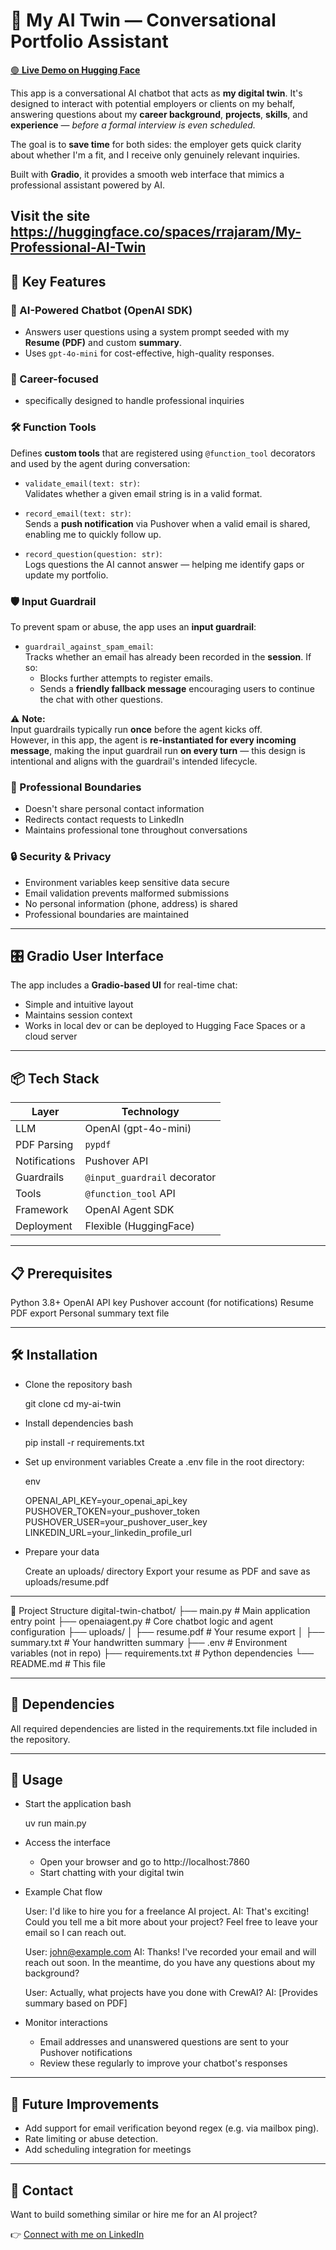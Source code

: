 # 🧠 My AI Twin — Conversational Portfolio Assistant
[🟢 **Live Demo on Hugging Face**](https://huggingface.co/spaces/rrajaram/My-Professional-AI-Twin)

This app is a conversational AI chatbot that acts as **my digital twin**. It's designed to interact with potential employers or clients on my behalf, answering questions about my **career background**, **projects**, **skills**, and **experience** — *before a formal interview is even scheduled.*

The goal is to **save time** for both sides: the employer gets quick clarity about whether I'm a fit, and I receive only genuinely relevant inquiries.

Built with **Gradio**, it provides a smooth web interface that mimics a professional assistant powered by AI.

Visit the site https://huggingface.co/spaces/rrajaram/My-Professional-AI-Twin
---

## 🚀 Key Features

### 🤖 AI-Powered Chatbot (OpenAI SDK)
- Answers user questions using a system prompt seeded with my **Resume (PDF)** and custom **summary**.
- Uses `gpt-4o-mini` for cost-effective, high-quality responses.

### 💼 Career-focused
- specifically designed to handle professional inquiries


### 🛠️ Function Tools
Defines **custom tools** that are registered using `@function_tool` decorators and used by the agent during conversation:

- `validate_email(text: str)`:  
  Validates whether a given email string is in a valid format.

 - `record_email(text: str)`:  
  Sends a **push notification** via Pushover when a valid email is shared, enabling me to quickly follow up.
  
- `record_question(question: str)`:  
  Logs questions the AI cannot answer — helping me identify gaps or update my portfolio.

### 🛡️ Input Guardrail
To prevent spam or abuse, the app uses an **input guardrail**:

- `guardrail_against_spam_email`:  
  Tracks whether an email has already been recorded in the **session**. If so:
  - Blocks further attempts to register emails.
  - Sends a **friendly fallback message** encouraging users to continue the chat with other questions.

⚠️ **Note:**  
Input guardrails typically run **once** before the agent kicks off.  
However, in this app, the agent is **re-instantiated for every incoming message**, making the input guardrail run **on every turn** — this design is intentional and aligns with the guardrail's intended lifecycle.


### 🤝 Professional Boundaries

- Doesn't share personal contact information
- Redirects contact requests to LinkedIn
- Maintains professional tone throughout conversations

### 🔒 Security & Privacy

- Environment variables keep sensitive data secure
- Email validation prevents malformed submissions
- No personal information (phone, address) is shared
- Professional boundaries are maintained

---

## 🎛️ Gradio User Interface

The app includes a **Gradio-based UI** for real-time chat:

- Simple and intuitive layout
- Maintains session context
- Works in local dev or can be deployed to Hugging Face Spaces or a cloud server

---


## 📦 Tech Stack

| Layer         | Technology                     |
| ------------- | ------------------------------ |
| LLM           | OpenAI (gpt-4o-mini)           |
| PDF Parsing   | `pypdf`                        |
| Notifications | Pushover API                   |
| Guardrails    | `@input_guardrail` decorator   |
| Tools         | `@function_tool` API           |
| Framework     | OpenAI Agent SDK   |
| Deployment    | Flexible (HuggingFace)|

---

## 📋 Prerequisites

Python 3.8+
OpenAI API key
Pushover account (for notifications)
Resume PDF export
Personal summary text file

---

## 🛠️ Installation

- Clone the repository
  bash
  
  git clone <your-repo-url>
  cd my-ai-twin

- Install dependencies
  bash
  
  pip install -r requirements.txt

- Set up environment variables Create a .env file in the root directory:
  
  env
  
  OPENAI_API_KEY=your_openai_api_key
  PUSHOVER_TOKEN=your_pushover_token
  PUSHOVER_USER=your_pushover_user_key
  LINKEDIN_URL=your_linkedin_profile_url

- Prepare your data

  Create an uploads/ directory
  Export your resume as PDF and save as uploads/resume.pdf

---

📁 Project Structure
digital-twin-chatbot/
├── main.py              # Main application entry point
├── openaiagent.py       # Core chatbot logic and agent configuration
├── uploads/
│   ├── resume.pdf       # Your resume export
│   ├── summary.txt      # Your handwritten summary
├── .env                 # Environment variables (not in repo)
├── requirements.txt     # Python dependencies
└── README.md            # This file

---

## 🔧 Dependencies
All required dependencies are listed in the requirements.txt file included in the repository.

---

## 🚀 Usage

- Start the application
  bash
  
  uv run main.py

- Access the interface

  - Open your browser and go to http://localhost:7860
  - Start chatting with your digital twin

  
- Example Chat flow

    User: I'd like to hire you for a freelance AI project.
    AI: That's exciting! Could you tell me a bit more about your project?
    Feel free to leave your email so I can reach out.

    User: john@example.com
    AI: Thanks! I've recorded your email and will reach out soon.
    In the meantime, do you have any questions about my background?

    User: Actually, what projects have you done with CrewAI?
    AI: [Provides summary based on PDF]
    
- Monitor interactions

  - Email addresses and unanswered questions are sent to your Pushover notifications
  - Review these regularly to improve your chatbot's responses

---
  
## 🚧 Future Improvements

- Add support for email verification beyond regex (e.g. via mailbox ping).
- Rate limiting or abuse detection.
- Add scheduling integration for meetings

---

## 🤝 Contact

Want to build something similar or hire me for an AI project?

👉 [Connect with me on LinkedIn](https://www.linkedin.com/in/ramya-rajaram-tech/)  
